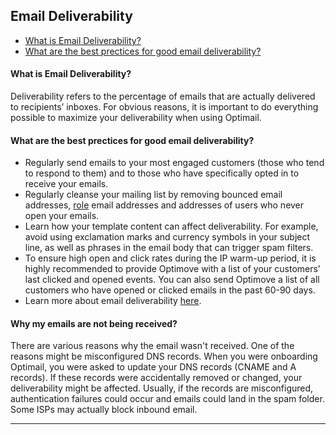 ## Email Deliverability
<a id="email-deliverability"></a>
   - [What is Email Deliverability?](#what-is-deliverability)
   - [What are the best prectices for good email deliverability?](#best-practices)

 
#### <a id="what-is-deliverability"></a>What is Email Deliverability?
Deliverability refers to the percentage of emails that are actually delivered to recipients’ inboxes. For obvious reasons, it is important to do everything possible to maximize your deliverability when using Optimail.

#### <a id="best-practices"></a>What are the best prectices for good email deliverability?
 - Regularly send emails to your most engaged customers (those who tend to respond to them) and to those who have specifically opted in to receive your emails.
 - Regularly cleanse your mailing list by removing bounced email addresses, [role](https://sendgrid.com/blog/role-addresses-and-their-effect-on-email-deliverability/) email addresses and addresses of users who never open your emails.
 - Learn how your template content can affect deliverability. For example, avoid using exclamation marks and currency symbols in your subject line, as well as phrases in the email body that can trigger spam filters.
 - To ensure high open and click rates during the IP warm-up period, it is highly recommended to provide Optimove with a list of your customers’ last clicked and opened events. You can also send Optimove a list of all customers who have opened or clicked emails in the past 60-90 days.
 - Learn more about email deliverability [here](https://sendgrid.com/resource/email-deliverability/).
 
#### <a id="what-is-deliverability"></a>Why my emails are not being received? 
There are various reasons why the email wasn't received. One of the reasons might be misconfigured DNS records.
When you were onboarding Optimail, you were asked to update your DNS records (CNAME and A records). If these records were accidentally removed or changed, your deliverability might be affected.
Usually, if the records are misconfigured, authentication failures could occur and emails could land in the spam folder. Some ISPs may actually block inbound email.
 
<HR>

